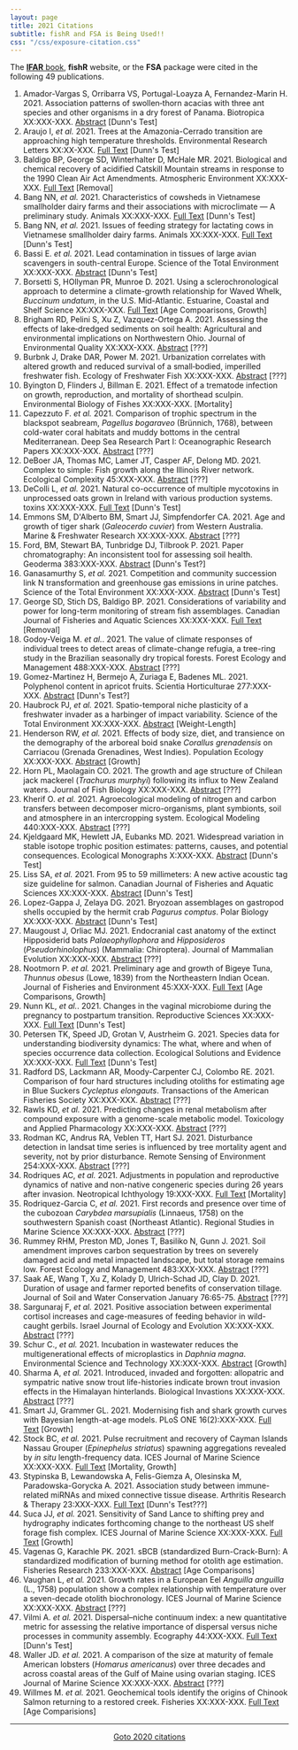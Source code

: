 ```yaml
---
layout: page
title: 2021 Citations
subtitle: fishR and FSA is Being Used!!
css: "/css/exposure-citation.css"
---
```


The [**IFAR** book](http://derekogle.com/IFAR/), **fishR** website, or the **FSA** package were cited in the following <span id="contact-div">49</span> publications.

1. Amador-Vargas S, Orribarra VS, Portugal-Loayza A, Fernandez-Marin H. 2021. Association patterns of swollen‐thorn acacias with three ant species and other organisms in a dry forest of Panama. Biotropica XX:XXX-XXX. [Abstract](https://onlinelibrary.wiley.com/doi/abs/10.1111/btp.12899) [Dunn's Test]
1. Araujo I, *et al.* 2021. Trees at the Amazonia-Cerrado transition are approaching high temperature thresholds. Environmental Research Letters XX:XX-XXX. [Full Text](https://iopscience.iop.org/article/10.1088/1748-9326/abe3b9/pdf) [Dunn's Test]
1. Baldigo BP, George SD, Winterhalter D, McHale MR. 2021. Biological and chemical recovery of acidified Catskill Mountain streams in response to the 1990 Clean Air Act Amendments. Atmospheric Environment XX:XXX-XXX. [Full Text](https://www.sciencedirect.com/science/article/pii/S1352231021000534) [Removal]
1. Bang NN, *et al.* 2021. Characteristics of cowsheds in Vietnamese smallholder dairy farms and their associations with microclimate — A preliminary study. Animals XX:XXX-XXX. [Full Text](https://www.mdpi.com/2076-2615/11/2/351/pdf) [Dunn's Test]
1. Bang NN, *et al.* 2021. Issues of feeding strategy for lactating cows in Vietnamese smallholder dairy farms. Animals XX:XXX-XXX. [Full Text](https://www.mdpi.com/2076-2615/11/3/729/pdf) [Dunn's Test]
1. Bassi E. *et al.* 2021. Lead contamination in tissues of large avian scavengers in south-central Europe. Science of the Total Environment XX:XXX-XXX. [Abstract](https://www.sciencedirect.com/science/article/abs/pii/S0048969721011979) [Dunn's Test]
1. Borsetti S, HOllyman PR, Munroe D. 2021. Using a sclerochronological approach to determine a climate-growth relationship for Waved Whelk, *Buccinum undatum*, in the U.S. Mid-Atlantic. Estuarine, Coastal and Shelf Science XX:XXX-XXX. [Full Text](https://www.sciencedirect.com/science/article/pii/S0272771421000913) [Age Compoarisons, Growth]
1. Brigham RD, Pelini S, Xu Z, Vazquez-Ortega A. 2021. Assessing the effects of lake‐dredged sediments on soil health: Agricultural and environmental implications on Northwestern Ohio. Journal of Environmental Quality XX:XXX-XXX. [Abstract](https://acsess.onlinelibrary.wiley.com/doi/abs/10.1002/jeq2.20199) [???]
1. Burbnk J, Drake DAR, Power M. 2021. Urbanization correlates with altered growth and reduced survival of a small‐bodied, imperilled freshwater fish. Ecology of Freshwater Fish XX:XXX-XXX. [Abstract](https://onlinelibrary.wiley.com/doi/abs/10.1111/eff.12598) [???]
1. Byington D, Flinders J, Billman E. 2021. Effect of a trematode infection on growth, reproduction, and mortality of shorthead sculpin. Environmental Biology of Fishes XX:XXX-XXX. [Mortality]
1. Capezzuto F. *et al.* 2021. Comparison of trophic spectrum in the blackspot seabream, *Pagellus bogaraveo* (Brünnich, 1768), between cold-water coral habitats and muddy bottoms in the central Mediterranean. Deep Sea Research Part I: Oceanographic Research Papers XX:XXX-XXX. [Abstract](https://www.sciencedirect.com/science/article/pii/S0967063721000133) [???]
1. DeBoer JA, Thomas MC, Lamer JT, Casper AF, Delong MD. 2021. Complex to simple: Fish growth along the Illinois River network. Ecological Complexity 45:XXX-XXX. [Abstract](https://www.sciencedirect.com/science/article/pii/S1476945X20301719) [???]
1. DeColli L, *et al.* 2021. Natural co-occurrence of multiple mycotoxins in unprocessed oats grown in Ireland with various production systems. toxins XX:XXX-XXX. [Full Text](https://www.mdpi.com/2072-6651/13/3/188/pdf) [Dunn's Test]
1. Emmons SM, D'Alberto BM, Smart JJ, Simpfendorfer CA. 2021. Age and growth of tiger shark (*Galeocerdo cuvier*) from Western Australia. Marine & Freshwater Research XX:XXX-XXX. [Abstract](https://www.publish.csiro.au/MF/MF20291) [???]
1. Ford, BM, Stewart BA, Tunbridge DJ, Tilbrook P. 2021. Paper chromatography: An inconsistent tool for assessing soil health. Geoderma 383:XXX-XXX. [Abstract](https://www.sciencedirect.com/science/article/abs/pii/S0016706120325386) [Dunn's Test?]
1. Ganasamurthy S, *et al.* 2021. Competition and community succession link N transformation and greenhouse gas emissions in urine patches. Science of the Total Environment XX:XXX-XXX. [Abstract](https://www.sciencedirect.com/science/article/abs/pii/S0048969721013863) [Dunn's Test]
1. George SD, Stich DS, Baldigo BP. 2021. Considerations of variability and power for long-term monitoring of stream fish assemblages. Canadian Journal of Fisheries and Aquatic Sciences XX:XXX-XXX. [Full Text](https://cdnsciencepub.com/doi/pdf/10.1139/cjfas-2020-0013) [Removal]
1. Godoy-Veiga M. *et al.*. 2021. The value of climate responses of individual trees to detect areas of climate-change refugia, a tree-ring study in the Brazilian seasonally dry tropical forests. Forest Ecology and Management 488:XXX-XXX. [Abstract](https://www.sciencedirect.com/science/article/abs/pii/S0378112721000608) [???]
1. Gomez-Martinez H, Bermejo A, Zuriaga E, Badenes ML. 2021. Polyphenol content in apricot fruits. Scientia Horticulturae 277:XXX-XXX. [Abstract](https://www.sciencedirect.com/science/article/abs/pii/S0304423820306567) [Dunn's Test?]
1. Haubrock PJ, *et al.* 2021. Spatio-temporal niche plasticity of a freshwater invader as a harbinger of impact variability. Science of the Total Environment XX:XXX-XXX. [Abstract](https://www.sciencedirect.com/science/article/abs/pii/S0048969721010147) [Weight-Length]
1. Henderson RW, *et al.* 2021. Effects of body size, diet, and transience on the demography of the arboreal boid snake *Corallus grenadensis* on Carriacou (Grenada Grenadines, West Indies). Population Ecology XX:XXX-XXX. [Abstract](https://esj-journals.onlinelibrary.wiley.com/doi/abs/10.1002/1438-390X.12079) [Growth]
1. Horn PL, Maolagain CO. 2021. The growth and age structure of Chilean jack mackerel (*Trachurus murphyi*) following its influx to New Zealand waters. Journal of Fish Biology XX:XXX-XXX. [Abstract](https://onlinelibrary.wiley.com/doi/abs/10.1111/jfb.14647) [???]
1. Kherif O. *et al.* 2021. Agroecological modeling of nitrogen and carbon transfers between decomposer micro-organisms, plant symbionts, soil and atmosphere in an intercropping system. Ecological Modeling 440:XXX-XXX. [Abstract](https://www.sciencedirect.com/science/article/abs/pii/S0304380020304543) [???]
1. Kjeldgaard MK, Hewlett JA, Eubanks MD. 2021. Widespread variation in stable isotope trophic position estimates: patterns, causes, and potential consequences. Ecological Monographs X:XXX-XXX. [Abstract](https://esajournals.onlinelibrary.wiley.com/doi/abs/10.1002/ecm.1451) [Dunn's Test]
1. Liss SA, *et al.* 2021. From 95 to 59 millimeters: A new active acoustic tag size guideline for salmon. Canadian Journal of Fisheries and Aquatic Sciences XX:XXX-XXX. [Abstract](https://cdnsciencepub.com/doi/abs/10.1139/cjfas-2020-0222) [Dunn's Test]
1. Lopez-Gappa J, Zelaya DG. 2021. Bryozoan assemblages on gastropod shells occupied by the hermit crab *Pagurus comptus*. Polar Biology XX:XXX-XXX. [Abstract](https://link.springer.com/article/10.1007/s00300-020-02796-y) [Dunn's Test]
1. Maugoust J, Orliac MJ. 2021. Endocranial cast anatomy of the extinct Hipposiderid bats *Palaeophyllophora* and *Hipposideros* (*Pseudorhinolophus*) (Mammalia: Chiroptera). Journal of Mammalian Evolution XX:XXX-XXX. [Abstract](https://link.springer.com/article/10.1007/s10914-020-09522-9) [???]
1. Nootmorn P. *et al.* 2021. Preliminary age and growth of Bigeye Tuna, *Thunnus obesus* (Lowe, 1839) from the Northeastern Indian Ocean. Journal of Fisheries and Environment 45:XXX-XXX. [Full Text](https://li01.tci-thaijo.org/index.php/JFE/article/download/245903/170221) [Age Comparisons, Growth]
1. Nunn KL, *et al.*. 2021. Changes in the vaginal microbiome during the pregnancy to postpartum transition. Reproductive Sciences XX:XXX-XXX. [Full Text](https://link.springer.com/article/10.1007/s43032-020-00438-6) [Dunn's Test]
1. Petersen TK, Speed JD, Grotan V, Austrheim G. 2021. Species data for understanding biodiversity dynamics: The what, where and when of species occurrence data collection. Ecological Solutions and Evidence XX:XXX-XXX. [Full Text](https://besjournals.onlinelibrary.wiley.com/doi/pdfdirect/10.1002/2688-8319.12048) [Dunn's Test]
1. Radford DS, Lackmann AR, Moody-Carpenter CJ, Colombo RE. 2021. Comparison of four hard structures including otoliths for estimating age in Blue Suckers *Cycleptus elongauts*. Transactions of the American Fisheries Society XX:XXX-XXX. [Abstract](https://afspubs.onlinelibrary.wiley.com/doi/abs/10.1002/tafs.10303) [???]
1. Rawls KD, *et al.* 2021. Predicting changes in renal metabolism after compound exposure with a genome-scale metabolic model. Toxicology and Applied Pharmacology XX:XXX-XXX. [Abstract](https://www.sciencedirect.com/science/article/abs/pii/S0041008X20305123) [???]
1. Rodman KC, Andrus RA, Veblen TT, Hart SJ. 2021. Disturbance detection in landsat time series is influenced by tree mortality agent and severity, not by prior disturbance. Remote Sensing of Environment 254:XXX-XXX. [Abstract](https://www.sciencedirect.com/science/article/abs/pii/S0034425720306179) [???]
1. Rodriques AC, *et al.* 2021. Adjustments in population and reproductive dynamics of native and non-native congeneric species during 26 years after invasion. Neotropical Ichthyology 19:XXX-XXX. [Full Text](https://www.scielo.br/scielo.php?pid=S1679-62252021000100202&script=sci_arttext) [Mortality]
1. Rodriquez-Garcia C, *et al.* 2021. First records and presence over time of the cubozoan *Carybdea marsupialis* (Linnaeus, 1758) on the southwestern Spanish coast (Northeast Atlantic). Regional Studies in Marine Science XX:XXX-XXX. [Abstract](https://www.sciencedirect.com/science/article/abs/pii/S2352485521001043) [???]
1. Rummey RHM, Preston MD, Jones T, Basiliko N, Gunn J. 2021. Soil amendment improves carbon sequestration by trees on severely damaged acid and metal impacted landscape, but total storage remains low. Forest Ecology and Management 483:XXX-XXX. [Abstract](https://www.sciencedirect.com/science/article/abs/pii/S0378112720316650) [???]
1. Saak AE, Wang T, Xu Z, Kolady D, Ulrich-Schad JD, Clay D. 2021. Duration of usage and farmer reported benefits of conservation tillage. Journal of Soil and Water Conservation January 76:65-75. [Abstract](https://www.jswconline.org/content/76/1/65.abstract) [???]
1. Sargunaraj F, *et al.* 2021. Positive association between experimental cortisol increases and cage-measures of feeding behavior in wild-caught gerbils. Israel Journal of Ecology and Evolution XX:XXX-XXX. [Abstract](https://brill.com/view/journals/ijee/aop/article-10.1163-22244662-bja10014/article-10.1163-22244662-bja10014.xml) [???]
1. Schur C., *et al.* 2021. Incubation in wastewater reduces the multigenerational effects of microplastics in *Daphnia magna*. Environmental Science and Technology XX:XXX-XXX. [Abstract](https://pubmed.ncbi.nlm.nih.gov/33538579/) [Growth]
1. Sharma A, *et al.* 2021. Introduced, invaded and forgotten: allopatric and sympatric native snow trout life-histories indicate brown trout invasion effects in the Himalayan hinterlands. Biological Invastions XX:XXX-XXX. [Abstract](https://link.springer.com/article/10.1007/s10530-020-02454-8) [???]
1. Smart JJ, Grammer GL. 2021. Modernising fish and shark growth curves with Bayesian length-at-age models. PLoS ONE 16(2):XXX-XXX. [Full Text](https://www.researchgate.net/publication/349139023_Modernising_fish_and_shark_growth_curves_with_Bayesian_length-at-age_models/references) [Growth]
1. Stock BC, *et al.* 2021. Pulse recruitment and recovery of Cayman Islands Nassau Grouper (*Epinephelus striatus*) spawning aggregations revealed by *in situ* length-frequency data. ICES Journal of Marine Science XX:XXX-XXX. [Full Text](https://academic.oup.com/icesjms/advance-article/doi/10.1093/icesjms/fsaa221/6071467) [Mortality, Growth]
1. Stypinska B, Lewandowska A, Felis-Giemza A, Olesinska M, Paradowska-Gorycka A. 2021. Association study between immune-related miRNAs and mixed connective tissue disease. Arthritis Research & Therapy 23:XXX-XXX. [Full Text](https://link.springer.com/article/10.1186/s13075-020-02403-9) [Dunn's Test???]
1. Suca JJ, *et al.* 2021. Sensitivity of Sand Lance to shifting prey and hydrography indicates forthcoming change to the northeast US shelf forage fish complex. ICES Journal of Marine Science XX:XXX-XXX. [Full Text](https://academic.oup.com/icesjms/advance-article/doi/10.1093/icesjms/fsaa251/6120244) [Growth]
1. Vagenas G, Karachle PK. 2021. sBCB (standardized Burn-Crack-Burn): A standardized modification of burning method for otolith age estimation. Fisheries Research 233:XXX-XXX. [Abstract](https://www-sciencedirect-com.ezproxy.uwsp.edu/science/article/pii/S0165783620302848) [Age Comparisons]
1. Vaughan L, *et al.* 2021. Growth rates in a European Eel *Anguilla anguilla* (L., 1758) population show a complex relationship with temperature over a seven-decade otolith biochronology. ICES Journal of Marine Science XX:XXX-XXX. [Abstract](https://academic.oup.com/icesjms/advance-article-abstract/doi/10.1093/icesjms/fsaa253/6104621) [???]
1. Vilmi A. *et al.* 2021. Dispersal–niche continuum index: a new quantitative metric for assessing the relative importance of dispersal versus niche processes in community assembly. Ecography 44:XXX-XXX. [Full Text](https://onlinelibrary.wiley.com/doi/pdf/10.1111/ecog.05356) [Dunn's Test]
1. Waller JD. *et al.* 2021. A comparison of the size at maturity of female American lobsters (*Homarus americanus*) over three decades and across coastal areas of the Gulf of Maine using ovarian staging. ICES Journal of Marine Science XX:XXX-XXX. [Abstract](https://www.researchgate.net/publication/349693973_A_comparison_of_the_size_at_maturity_of_female_American_lobsters_Homarus_americanus_over_three_decades_and_across_coastal_areas_of_the_Gulf_of_Maine_using_ovarian_staging) [???]
1. Willmes M. *et al.* 2021. Geochemical tools identify the origins of Chinook Salmon returning to a restored creek. Fisheries XX:XXX-XXX. [Full Text](https://bibbase.org/service/mendeley/b32caa3a-a6aa-3875-9eaa-ba9f1eb70905/file/2ea6b31e-1452-8f79-341e-a9348f75eb8e/Willmes_et_al_2020_Geochemical_tools_identify_the_origins_of_Chinook_Salmon_returning_to_a_restored_creek2.pdf) [Age Comparisions]

-----
<p style="text-align: center;"><a href="exposure-citations20.html">Goto 2020 citations</a></p>
